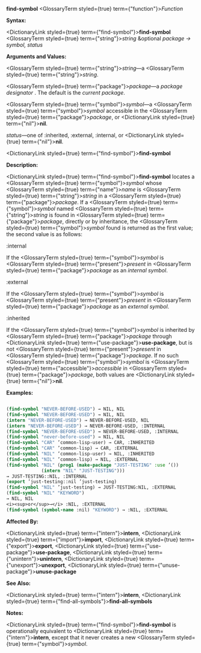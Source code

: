 **find-symbol** <GlossaryTerm styled={true} term={"function"}><i>Function</i></GlossaryTerm> 



**Syntax:** 



<DictionaryLink styled={true} term={"find-symbol"}><b>find-symbol</b></DictionaryLink> <GlossaryTerm styled={true} term={"string"}><i>string</i></GlossaryTerm> &amp;optional *package → symbol, status* 



**Arguments and Values:** 



<GlossaryTerm styled={true} term={"string"}><i>string</i></GlossaryTerm>—a <GlossaryTerm styled={true} term={"string"}><i>string</i></GlossaryTerm>. 



<GlossaryTerm styled={true} term={"package"}><i>package</i></GlossaryTerm>—a *package designator* . The default is the *current package*. 



<GlossaryTerm styled={true} term={"symbol"}><i>symbol</i></GlossaryTerm>—a <GlossaryTerm styled={true} term={"symbol"}><i>symbol</i></GlossaryTerm> accessible in the <GlossaryTerm styled={true} term={"package"}><i>package</i></GlossaryTerm>, or <DictionaryLink styled={true} term={"nil"}><b>nil</b></DictionaryLink>. 



*status*—one of :inherited, :external, :internal, or <DictionaryLink styled={true} term={"nil"}><b>nil</b></DictionaryLink>. 







 



 



<DictionaryLink styled={true} term={"find-symbol"}><b>find-symbol</b></DictionaryLink> 



**Description:** 



<DictionaryLink styled={true} term={"find-symbol"}><b>find-symbol</b></DictionaryLink> locates a <GlossaryTerm styled={true} term={"symbol"}><i>symbol</i></GlossaryTerm> whose <GlossaryTerm styled={true} term={"name"}><i>name</i></GlossaryTerm> is <GlossaryTerm styled={true} term={"string"}><i>string</i></GlossaryTerm> in a <GlossaryTerm styled={true} term={"package"}><i>package</i></GlossaryTerm>. If a <GlossaryTerm styled={true} term={"symbol"}><i>symbol</i></GlossaryTerm> named <GlossaryTerm styled={true} term={"string"}><i>string</i></GlossaryTerm> is found in <GlossaryTerm styled={true} term={"package"}><i>package</i></GlossaryTerm>, directly or by inheritance, the <GlossaryTerm styled={true} term={"symbol"}><i>symbol</i></GlossaryTerm> found is returned as the first value; the second value is as follows: 



:internal 



If the <GlossaryTerm styled={true} term={"symbol"}><i>symbol</i></GlossaryTerm> is <GlossaryTerm styled={true} term={"present"}><i>present</i></GlossaryTerm> in <GlossaryTerm styled={true} term={"package"}><i>package</i></GlossaryTerm> as an *internal symbol*. 



:external 



If the <GlossaryTerm styled={true} term={"symbol"}><i>symbol</i></GlossaryTerm> is <GlossaryTerm styled={true} term={"present"}><i>present</i></GlossaryTerm> in <GlossaryTerm styled={true} term={"package"}><i>package</i></GlossaryTerm> as an *external symbol*. 



:inherited 



If the <GlossaryTerm styled={true} term={"symbol"}><i>symbol</i></GlossaryTerm> is inherited by <GlossaryTerm styled={true} term={"package"}><i>package</i></GlossaryTerm> through <DictionaryLink styled={true} term={"use-package"}><b>use-package</b></DictionaryLink>, but is not <GlossaryTerm styled={true} term={"present"}><i>present</i></GlossaryTerm> in <GlossaryTerm styled={true} term={"package"}><i>package</i></GlossaryTerm>. If no such <GlossaryTerm styled={true} term={"symbol"}><i>symbol</i></GlossaryTerm> is <GlossaryTerm styled={true} term={"accessible"}><i>accessible</i></GlossaryTerm> in <GlossaryTerm styled={true} term={"package"}><i>package</i></GlossaryTerm>, both values are <DictionaryLink styled={true} term={"nil"}><b>nil</b></DictionaryLink>. 



**Examples:**
```lisp

(find-symbol "NEVER-BEFORE-USED") → NIL, NIL 
(find-symbol "NEVER-BEFORE-USED") → NIL, NIL 
(intern "NEVER-BEFORE-USED") → NEVER-BEFORE-USED, NIL 
(intern "NEVER-BEFORE-USED") → NEVER-BEFORE-USED, :INTERNAL 
(find-symbol "NEVER-BEFORE-USED") → NEVER-BEFORE-USED, :INTERNAL 
(find-symbol "never-before-used") → NIL, NIL 
(find-symbol "CAR" ’common-lisp-user) → CAR, :INHERITED 
(find-symbol "CAR" ’common-lisp) → CAR, :EXTERNAL 
(find-symbol "NIL" ’common-lisp-user) → NIL, :INHERITED 
(find-symbol "NIL" ’common-lisp) → NIL, :EXTERNAL 
(find-symbol "NIL" (prog1 (make-package "JUST-TESTING" :use ’()) 
		     (intern "NIL" "JUST-TESTING"))) 
→ JUST-TESTING::NIL, :INTERNAL 
(export ’just-testing::nil ’just-testing) 
(find-symbol "NIL" ’just-testing) → JUST-TESTING:NIL, :EXTERNAL 
(find-symbol "NIL" "KEYWORD") 
→ NIL, NIL 
<i><sup>or</sup>→</i> :NIL, :EXTERNAL 
(find-symbol (symbol-name :nil) "KEYWORD") → :NIL, :EXTERNAL 

```
**Affected By:** 



<DictionaryLink styled={true} term={"intern"}><b>intern</b></DictionaryLink>, <DictionaryLink styled={true} term={"import"}><b>import</b></DictionaryLink>, <DictionaryLink styled={true} term={"export"}><b>export</b></DictionaryLink>, <DictionaryLink styled={true} term={"use-package"}><b>use-package</b></DictionaryLink>, <DictionaryLink styled={true} term={"unintern"}><b>unintern</b></DictionaryLink>, <DictionaryLink styled={true} term={"unexport"}><b>unexport</b></DictionaryLink>, <DictionaryLink styled={true} term={"unuse-package"}><b>unuse-package</b></DictionaryLink> 



**See Also:** 



<DictionaryLink styled={true} term={"intern"}><b>intern</b></DictionaryLink>, <DictionaryLink styled={true} term={"find-all-symbols"}><b>find-all-symbols</b></DictionaryLink> 







 



 



**Notes:** 



<DictionaryLink styled={true} term={"find-symbol"}><b>find-symbol</b></DictionaryLink> is operationally equivalent to <DictionaryLink styled={true} term={"intern"}><b>intern</b></DictionaryLink>, except that it never creates a new <GlossaryTerm styled={true} term={"symbol"}><i>symbol</i></GlossaryTerm>. 